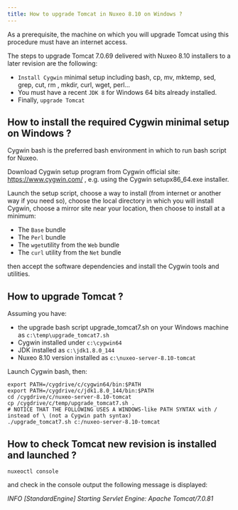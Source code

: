 ```yaml
---
title: How to upgrade Tomcat in Nuxeo 8.10 on Windows ?
---
```


As a prerequisite, the machine on which you will upgrade Tomcat using this procedure must have an internet access.

The steps to upgrade Tomcat 7.0.69 delivered with Nuxeo 8.10 installers to a later revision are the following:
*   `Install Cygwin` minimal setup including bash, cp, mv, mktemp, sed, grep, cut, rm , mkdir, curl, wget, perl… 
*   You must have a recent `JDK 8` for Windows 64 bits already installed.
*   Finally, `upgrade Tomcat`

## How to install the required Cygwin minimal setup on Windows ?
Cygwin bash is the preferred bash environment in which to run bash script for Nuxeo.

Download Cygwin setup program from Cygwin official site: https://www.cygwin.com/ , e.g. using the Cygwin setupx86_64.exe installer.

Launch the setup script, choose a way to install (from internet or another way if you need so), choose the local directory in which you will install Cygwin, choose a mirror site near your location, then choose to install at a minimum:
* The `Base` bundle
* The `Perl` bundle
* The `wget`utility from the `Web` bundle
* The `curl` utility from the `Net` bundle

then accept the software dependencies and install the Cygwin tools and utilities.


## How to upgrade Tomcat ?

Assuming you have:
* the upgrade bash script upgrade_tomcat7.sh on your Windows machine as `c:\temp\upgrade_tomcat7.sh`
* Cygwin installed under `c:\cygwin64`
* JDK installed as `c:\jdk1.8.0_144`
* Nuxeo 8.10 version installed as `c:\nuxeo-server-8.10-tomcat`

Launch Cygwin bash, then:
```
export PATH=/cygdrive/c/cygwin64/bin:$PATH
export PATH=/cygdrive/c/jdk1.8.0_144/bin:$PATH
cd /cygdrive/c/nuxeo-server-8.10-tomcat
cp /cygdrive/c/temp/upgrade_tomcat7.sh .
# NOTICE THAT THE FOLLOWING USES A WINDOWS-like PATH SYNTAX with / instead of \ (not a Cygwin path syntax)
./upgrade_tomcat7.sh c:/nuxeo-server-8.10-tomcat
```

## How to check Tomcat new revision is installed and launched ?
```
nuxeoctl console
```
and check in the console output the following message is displayed:

  *INFO  [StandardEngine] Starting Servlet Engine: Apache Tomcat/7.0.81*
